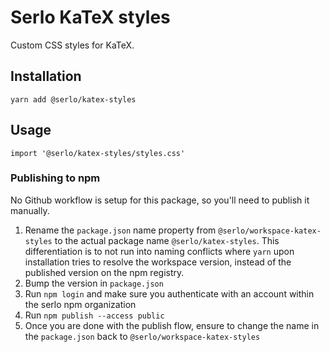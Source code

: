 # Serlo KaTeX styles

Custom CSS styles for KaTeX.

## Installation

`yarn add @serlo/katex-styles`

## Usage

`import '@serlo/katex-styles/styles.css'`

### Publishing to npm

No Github workflow is setup for this package, so you'll need to publish it manually.

1. Rename the `package.json` name property from `@serlo/workspace-katex-styles` to the actual package name `@serlo/katex-styles`. This differentiation is to not run into naming conflicts where `yarn` upon installation tries to resolve the workspace version, instead of the published version on the npm registry.
2. Bump the version in `package.json`
3. Run `npm login` and make sure you authenticate with an account within the serlo npm organization
4. Run `npm publish --access public`
5. Once you are done with the publish flow, ensure to change the name in the `package.json` back to `@serlo/workspace-katex-styles`
